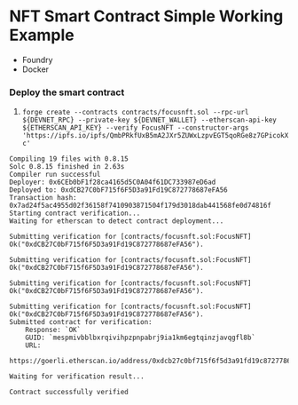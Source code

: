 # NFT Smart Contract Simple Working Example

* Foundry 
* Docker


### Deploy the smart contract 


1. `forge create --contracts contracts/focusnft.sol --rpc-url ${DEVNET_RPC} --private-key ${DEVNET_WALLET} --etherscan-api-key ${ETHERSCAN_API_KEY} --verify FocusNFT --constructor-args 'https://ipfs.io/ipfs/QmbPRkfUxB5mA2JXr5ZUWxLzpvEGT5qoRGe8z7GPicokXc'`

```
Compiling 19 files with 0.8.15
Solc 0.8.15 finished in 2.63s
Compiler run successful
Deployer: 0x6CEb0bF1f28ca4165d5C0A04f61DC733987eD6ad
Deployed to: 0xdCB27C0bF715f6F5D3a91Fd19C872778687eFA56
Transaction hash: 0x7ad24f5ac4955d02f36158f7410903871504f179d3018dab441568fe0d74816f
Starting contract verification...
Waiting for etherscan to detect contract deployment...

Submitting verification for [contracts/focusnft.sol:FocusNFT] Ok("0xdCB27C0bF715f6F5D3a91Fd19C872778687eFA56").

Submitting verification for [contracts/focusnft.sol:FocusNFT] Ok("0xdCB27C0bF715f6F5D3a91Fd19C872778687eFA56").

Submitting verification for [contracts/focusnft.sol:FocusNFT] Ok("0xdCB27C0bF715f6F5D3a91Fd19C872778687eFA56").

Submitting verification for [contracts/focusnft.sol:FocusNFT] Ok("0xdCB27C0bF715f6F5D3a91Fd19C872778687eFA56").
Submitted contract for verification:
	Response: `OK`
	GUID: `mespmivbblbxrqivihpzpnpabrj9ia1km6egtqinzjavqgfl8b`
	URL:
        https://goerli.etherscan.io/address/0xdcb27c0bf715f6f5d3a91fd19c872778687efa56

Waiting for verification result...

Contract successfully verified
```
